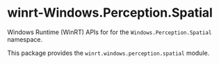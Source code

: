 <!-- warning: Please don't edit this file. It was automatically generated. -->

# winrt-Windows.Perception.Spatial

Windows Runtime (WinRT) APIs for for the `Windows.Perception.Spatial` namespace.

This package provides the `winrt.windows.perception.spatial` module.
